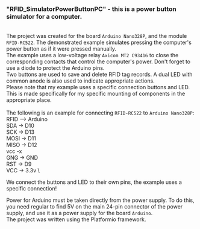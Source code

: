 ### "RFID_SimulatorPowerButtonPC" - this is a power button simulator for a computer.
\
The project was created for the board `Arduino Nano328P`, and the module `RFID-RC522`. The demonstrated example simulates pressing the computer's power button as if it were pressed manually. \
The example uses a low-voltage relay `Axicom MT2 C93416` to close the corresponding contacts that control the computer's power. Don't forget to use a diode to protect the Arduino pins. \
Two buttons are used to save and delete RFID tag records. A dual LED with common anode is also used to indicate appropriate actions. \
Please note that my example uses a specific connection buttons and LED. This is made specifically for my specific mounting of components in the appropriate place. \
\
The following is an example for connecting `RFID-RC522` to `Arduino Nano328P`: \
RFID    -->       Arduino \
    SDA    ->          D10 \
    SCK    ->          D13 \
    MOSI   ->          D11 \
    MISO   ->          D12 \
    vcc    -x \
    GNG    ->          GND \
    RST    ->          D9 \
    VCC    ->          3.3v \

We connect the buttons and LED to their own pins, the example uses a specific connection!

Power for Arduino must be taken directly from the power supply. To do this, you need regular to find 5V on the main 24-pin connector of the power supply, and use it as a power supply for the board `Arduino`. \
The project was written using the Platformio framework.